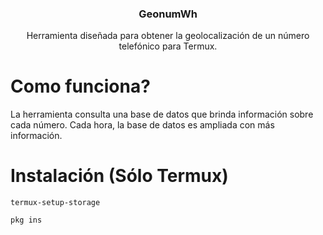 <h3><p align="center">GeonumWh</p></h3>
<p align="center">Herramienta diseñada para obtener la geolocalización de un número telefónico para Termux.</p>

# Como funciona?

 La herramienta consulta una base de datos que brinda información sobre cada número. Cada hora, la base de datos es ampliada con más información.
 
 # Instalación (Sólo Termux)
 
 `termux-setup-storage`
 
 `pkg ins`
 
